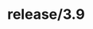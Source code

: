 ---
title: "release/3.9"
description: >
  release/3.9 CHANGELOG Summary, most recent version: v3.9.13, time: 2023-08-16
weight: -39
---